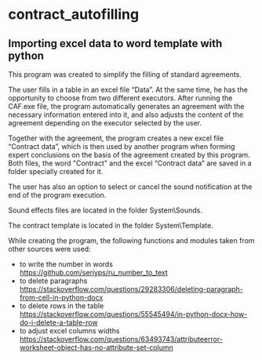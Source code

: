 # contract_autofilling
## Importing excel data to word template with python

This program was created to simplify the filling of standard agreements.

The user fills in a table in an excel file “Data”. At the same time, he has the opportunity to choose from two different executors. After running the CAF.exe file, the program automatically generates an agreement with the necessary information entered into it, and also adjusts the content of the agreement depending on the executor selected by the user.

Together with the agreement, the program creates a new excel file “Contract data”, which is then used by another program when forming expert conclusions on the basis of the agreement created by this program. Both files, the word "Contract" and the excel “Contract data” are saved in a folder specially created for it.

The user has also an option to select or cancel the sound notification at the end of the program execution.

Sound effects files are located in the folder System\Sounds.

The contract template is located in the folder System\Template.

While creating the program, the following functions and modules taken from other sources were used:
- to write the number in words
https://github.com/seriyps/ru_number_to_text
- to delete paragraphs
https://stackoverflow.com/questions/29283306/deleting-paragraph-from-cell-in-python-docx
- to delete rows in the table
https://stackoverflow.com/questions/55545494/in-python-docx-how-do-i-delete-a-table-row
- to adjust excel columns widths
https://stackoverflow.com/questions/63493743/attributeerror-worksheet-object-has-no-attribute-set-column
